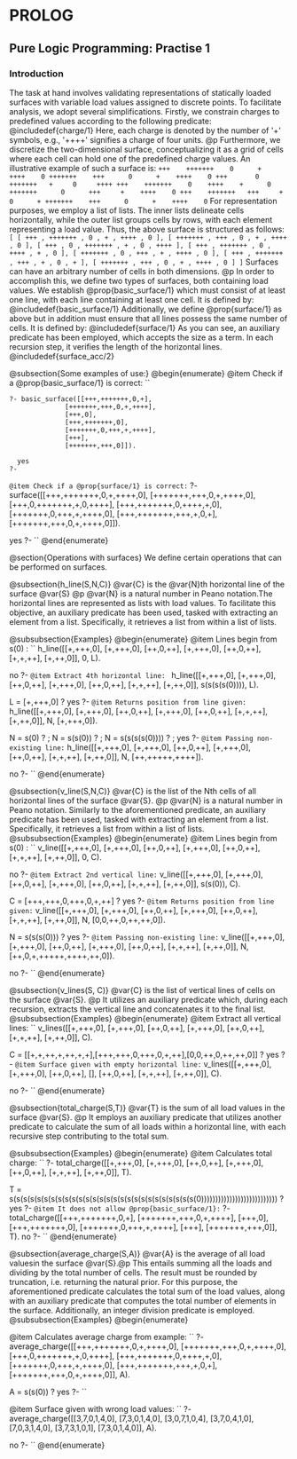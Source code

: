 # PROLOG
## Pure Logic Programming: Practise 1
### Introduction
The task at hand involves validating representations of statically loaded surfaces with variable load values assigned to 
discrete points. To facilitate analysis, we adopt several simplifications. Firstly, we constrain charges to predefined values 
according to the following predicate: @includedef{charge/1} Here, each charge is denoted by the number of '+' symbols, e.g., 
'++++' signifies a charge of four units. @p
Furthermore, we discretize the two-dimensional surface, conceptualizing it as a grid of cells where each cell can hold one of 
the predefined charge values. An illustrative example of such a surface is:
``
   +++    +++++++    0      +    ++++    0
 +++++++    +++      0      +    ++++    0
   +++       0    +++++++   +     0     ++++
   +++    +++++++    0    ++++    +      0
+++++++      0      +++     +    ++++    0
   +++    +++++++   +++     +     0      +
 +++++++    +++      0      +    ++++    0
``
For representation purposes, we employ a list of lists. The inner lists delineate cells horizontally, while the outer list 
groups cells by rows, with each element representing a load value. Thus, the above surface is structured as follows:
``
[ [ +++ , +++++++ , 0 , + , ++++ , 0 ],
[ +++++++ , +++ , 0 , + , ++++ , 0 ],
[ +++ , 0 , +++++++ , + , 0 , ++++ ],
[ +++ , +++++++ , 0 , ++++ , + , 0 ],
[ +++++++ , 0 , +++ , + , ++++ , 0 ],
[ +++ , +++++++ , +++ , + , 0 , + ],
[ +++++++ , +++ , 0 , + , ++++ , 0 ] ]
``
Surfaces can have an arbitrary number of cells in both dimensions. @p
In order to accomplish this, we define two types of surfaces, both containing load values. We establish @prop{basic_surface/1}
which must consist of at least one line, with each line containing at least one cell. It is defined by:
@includedef{basic_surface/1} 
Additionally, we define @prop{surface/1} as above but in addition must ensure that all lines possess the same number of cells. It is defined by:
@includedef{surface/1}
As you can see, an auxiliary predicate has been employed, which accepts the size as a term. In each recursion step, it verifies 
the length of the horizontal lines.
@includedef{surface_acc/2}


@subsection{Some examples of use:}
@begin{enumerate}
@item Check if a @prop{basic_surface/1} is correct:
``
```ciao
?- basic_surface([[+++,+++++++,0,+], 
              [+++++++,+++,0,+,++++], 
              [+++,0], 
              [+++,+++++++,0], 
              [+++++++,0,+++,+,++++], 
              [+++], 
              [+++++++,+++,0]]).

  yes
?-
``` 
``
@item Check if a @prop{surface/1} is correct:
``
  ?- surface([[+++,+++++++,0,+,++++,0], 
              [+++++++,+++,0,+,++++,0], 
              [+++,0,+++++++,+,0,++++], 
              [+++,+++++++,0,++++,+,0], 
              [+++++++,0,+++,+,++++,0], 
              [+++,+++++++,+++,+,0,+], 
              [+++++++,+++,0,+,++++,0]]).

  yes
  ?- 
``
@end{enumerate}

@section{Operations with surfaces}
We define certain operations that can be performed on surfaces.

@subsection{h_line(S,N,C)}
@var{C} is the @var{N}th horizontal line of the surface @var{S} @p
@var{N} is a natural number in Peano notation.The horizontal lines are represented as lists with load values. 
To facilitate this objective, an auxiliary predicate has been used, tasked with extracting an element from a list.
 Specifically, it retrieves a list from within a list of lists.

@subsubsection{Examples}
@begin{enumerate}
@item Lines begin from s(0) : 
``
h_line([[+,+++,0], 
              [+,+++,0], 
              [++,0,++], 
              [+,+++,0], 
              [++,0,++], 
              [+,+,++], 
              [+,++,0]], 0, L).

no
?-
``
@item Extract 4th horizontal line: 
``
h_line([[+,+++,0], 
              [+,+++,0], 
              [++,0,++], 
              [+,+++,0], 
              [++,0,++], 
              [+,+,++], 
              [+,++,0]], s(s(s(s(0)))), L).

L = [+,+++,0] ? 
yes
?-
``
@item Returns position from line given:
``
h_line([[+,+++,0], 
              [+,+++,0], 
              [++,0,++], 
              [+,+++,0], 
              [++,0,++], 
              [+,+,++], 
              [+,++,0]], N, [+,+++,0]).

N = s(0) ? ;
N = s(s(0)) ? ;
N = s(s(s(s(0)))) ? ; 
yes
?-
``
@item Passing non-existing line:
``
h_line([[+,+++,0], 
              [+,+++,0], 
              [++,0,++], 
              [+,+++,0], 
              [++,0,++], 
              [+,+,++], 
              [+,++,0]], N, [++,+++++,++++]).

no
?-
``
@end{enumerate}

@subsection{v_line(S,N,C)}
@var{C} is the list of the Nth cells of all horizontal lines of the surface @var{S}. @p
@var{N} is a natural number in Peano notation. Similarly to the aforementioned predicate, an auxiliary predicate has been used, 
tasked with extracting an element from a list. Specifically, it retrieves a list from within a list of lists.
@subsubsection{Examples}
@begin{enumerate}
@item Lines begin from s(0) : 
``
v_line([[+,+++,0], 
              [+,+++,0], 
              [++,0,++], 
              [+,+++,0], 
              [++,0,++], 
              [+,+,++], 
              [+,++,0]], 0, C).

no
?-
``
@item Extract 2nd vertical line:
``
v_line([[+,+++,0], 
              [+,+++,0], 
              [++,0,++], 
              [+,+++,0], 
              [++,0,++], 
              [+,+,++], 
              [+,++,0]], s(s(0)), C).

C = [+++,+++,0,+++,0,+,++] ? 
yes
?-
``
@item Returns position from line given:
``
v_line([[+,+++,0], 
              [+,+++,0], 
              [++,0,++], 
              [+,+++,0], 
              [++,0,++], 
              [+,+,++], 
              [+,++,0]], N, [0,0,++,0,++,++,0]).

N = s(s(s(0))) ? 
yes
?-
``
@item Passing non-existing line:
``
v_line([[+,+++,0], 
              [+,+++,0], 
              [++,0,++], 
              [+,+++,0], 
              [++,0,++], 
              [+,+,++], 
              [+,++,0]], N, [++,0,+,+++++,++++,++,0]).

no
?-
``
@end{enumerate}

@subsection{v_lines(S, C)}
@var{C} is the list of vertical lines of cells on the surface @var{S}. @p
It utilizes an auxiliary predicate which, during each recursion, extracts the vertical line and concatenates it 
to the final list.
@subsubsection{Examples}
@begin{enumerate}
@item Extract all vertical lines:
``
v_lines([[+,+++,0], 
              [+,+++,0], 
              [++,0,++], 
              [+,+++,0], 
              [++,0,++], 
              [+,+,++], 
              [+,++,0]], C).

C = [[+,+,++,+,++,+,+],[+++,+++,0,+++,0,+,++],[0,0,++,0,++,++,0]] ?
yes
?-
``
@item Surface given with empty horizontal line:
``
v_lines([[+,+++,0], 
              [+,+++,0], 
              [++,0,++], 
              [], 
              [++,0,++], 
              [+,+,++], 
              [+,++,0]], C).

no
?-
``
@end{enumerate}

@subsection{total_charge(S,T)}
@var{T} is the sum of all load values in the surface @var{S}. @p
It employs an auxiliary predicate that utilizes another predicate to calculate the sum of all loads within a horizontal line, 
with each recursive step contributing to the total sum.

@subsubsection{Examples}
@begin{enumerate}
@item Calculates total charge:
``
?- total_charge([[+,+++,0], 
              [+,+++,0], 
              [++,0,++], 
              [+,+++,0], 
              [++,0,++], 
              [+,+,++], 
              [+,++,0]], T).

T = s(s(s(s(s(s(s(s(s(s(s(s(s(s(s(s(s(s(s(s(s(s(s(s(s(s(s(0))))))))))))))))))))))))))) ?  
yes
?-
``
@item It does not allow @prop{basic_surface/1}:
``
?- total_charge([[+++,+++++++,0,+], 
              [+++++++,+++,0,+,++++], 
              [+++,0], 
              [+++,+++++++,0], 
              [+++++++,0,+++,+,++++], 
              [+++], 
              [+++++++,+++,0]], T).
no
?-
``
@end{enumerate}

@subsection{average_charge(S,A)}
@var{A} is the average of all load valuesin the surface @var{S}.@p
This entails summing all the loads and dividing by the total number of cells. The result must be rounded by truncation, i.e. returning the natural prior.
For this purpose, the aforementioned predicate calculates the total sum of the load values, along with an auxiliary predicate that 
computes the total number of elements in the surface. Additionally, an integer division predicate is employed.
@subsubsection{Examples}
@begin{enumerate}

@item Calculates average charge from example:
``
?- average_charge([[+++,+++++++,0,+,++++,0], 
              [+++++++,+++,0,+,++++,0], 
              [+++,0,+++++++,+,0,++++], 
              [+++,+++++++,0,++++,+,0], 
              [+++++++,0,+++,+,++++,0], 
              [+++,+++++++,+++,+,0,+], 
              [+++++++,+++,0,+,++++,0]], A).

A = s(s(0)) ? 
yes
?-
``

@item Surface given with wrong load values:
``
?- average_charge([[3,7,0,1,4,0], 
              [7,3,0,1,4,0], 
              [3,0,7,1,0,4], 
              [3,7,0,4,1,0], 
              [7,0,3,1,4,0], 
              [3,7,3,1,0,1], 
              [7,3,0,1,4,0]], A).

no
?-
``
@end{enumerate}

